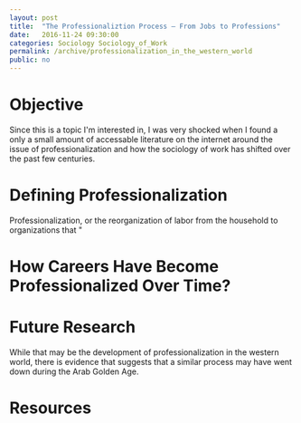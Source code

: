 ```yaml
---
layout: post
title:  "The Professionaliztion Process — From Jobs to Professions"
date:   2016-11-24 09:30:00
categories: Sociology Sociology_of_Work
permalink: /archive/professionalization_in_the_western_world
public: no
---
```


# Objective

Since this is a topic I'm interested in, I was very shocked when I found a only a small amount of accessable literature on the internet around the issue of professionalization and how the sociology of work has shifted over the past few centuries. 

# Defining Professionalization

Professionalization, or the reorganization of labor from the household to organizations that "

# How Careers Have Become Professionalized Over Time?

# Future Research

While that may be the development of professionalization in the western world, there is evidence that suggests that a similar process may have went down during the Arab Golden Age.

# Resources
